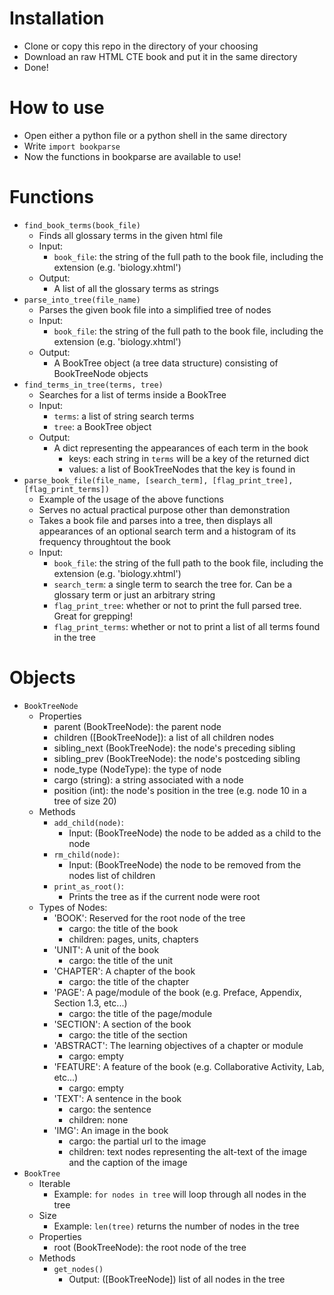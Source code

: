 # Installation
- Clone or copy this repo in the directory of your choosing
- Download an raw HTML CTE book and put it in the same directory
- Done!

# How to use
- Open either a python file or a python shell in the same directory
- Write `import bookparse`
- Now the functions in bookparse are available to use!

# Functions
- `find_book_terms(book_file)`
  - Finds all glossary terms in the given html file
  - Input: 
    - `book_file`: the string of the full path to the book file, including the extension (e.g. 'biology.xhtml')
  - Output:
    - A list of all the glossary terms as strings
- `parse_into_tree(file_name)`
  - Parses the given book file into a simplified tree of nodes
  - Input: 
    - `book_file`: the string of the full path to the book file, including the extension (e.g. 'biology.xhtml')
  - Output: 
    - A BookTree object (a tree data structure) consisting of BookTreeNode objects
- `find_terms_in_tree(terms, tree)`
  - Searches for a list of terms inside a BookTree
  - Input:
    - `terms`: a list of string search terms
    - `tree`: a BookTree object
  - Output:
    - A dict representing the appearances of each term in the book
      - keys: each string in `terms` will be a key of the returned dict
      - values: a list of BookTreeNodes that the key is found in
- `parse_book_file(file_name, [search_term], [flag_print_tree], [flag_print_terms])`
  - Example of the usage of the above functions
  - Serves no actual practical purpose other than demonstration
  - Takes a book file and parses into a tree, then displays all appearances of an optional search term and a histogram of its frequency throughtout the book
  - Input:
    - `book_file`: the string of the full path to the book file, including the extension (e.g. 'biology.xhtml')
    - `search_term`: a single term to search the tree for. Can be a glossary term or just an arbitrary string
    - `flag_print_tree`: whether or not to print the full parsed tree. Great for grepping!
    - `flag_print_terms`: whether or not to print a list of all terms found in the tree

# Objects
  - `BookTreeNode`
    - Properties
      - parent (BookTreeNode): the parent node
      - children ([BookTreeNode]): a list of all children nodes
      - sibling_next (BookTreeNode): the node's preceding sibling
      - sibling_prev (BookTreeNode): the node's postceding sibling
      - node_type (NodeType): the type of node
      - cargo (string): a string associated with a node
      - position (int): the node's position in the tree (e.g. node 10 in a tree of size 20)
    - Methods
      - `add_child(node)`: 
        - Input: (BookTreeNode) the node to be added as a child to the node
      - `rm_child(node)`: 
        - Input: (BookTreeNode) the node to be removed from the nodes list of children
      - `print_as_root()`:
        - Prints the tree as if the current node were root
    - Types of Nodes:
      - 'BOOK': Reserved for the root node of the tree
        - cargo: the title of the book
        - children: pages, units, chapters
      - 'UNIT': A unit of the book
        - cargo: the title of the unit
      - 'CHAPTER': A chapter of the book
        - cargo: the title of the chapter
      - 'PAGE': A page/module of the book (e.g. Preface, Appendix, Section 1.3, etc...)
        - cargo: the title of the page/module
      - 'SECTION': A section of the book
        - cargo: the title of the section
      - 'ABSTRACT': The learning objectives of a chapter or module
        - cargo: empty
      - 'FEATURE': A feature of the book (e.g. Collaborative Activity, Lab, etc...)
        - cargo: empty
      - 'TEXT': A sentence in the book
        - cargo: the sentence
        - children: none
      - 'IMG': An image in the book
        - cargo: the partial url to the image
        - children: text nodes representing the alt-text of the image and the caption of the image
  - `BookTree`
    - Iterable
      - Example: `for nodes in tree` will loop through all nodes in the tree
    - Size
      - Example: `len(tree)` returns the number of nodes in the tree
    - Properties
      - root (BookTreeNode): the root node of the tree
    - Methods
      - `get_nodes()` 
        - Output: ([BookTreeNode]) list of all nodes in the tree
